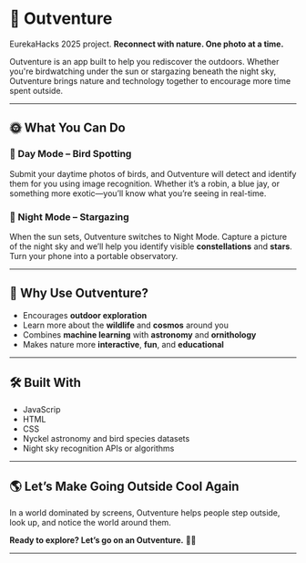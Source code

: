 # 🌿 Outventure
EurekaHacks 2025 project.
**Reconnect with nature. One photo at a time.**

Outventure is an app built to help you rediscover the outdoors. Whether you're birdwatching under the sun or stargazing beneath the night sky, Outventure brings nature and technology together to encourage more time spent outside.

---

## 🌞 What You Can Do

### 📸 Day Mode – Bird Spotting
Submit your daytime photos of birds, and Outventure will detect and identify them for you using image recognition. Whether it’s a robin, a blue jay, or something more exotic—you’ll know what you’re seeing in real-time.

### 🌌 Night Mode – Stargazing
When the sun sets, Outventure switches to Night Mode. Capture a picture of the night sky and we’ll help you identify visible **constellations** and **stars**. Turn your phone into a portable observatory.

---

## 🚀 Why Use Outventure?

- Encourages **outdoor exploration**
- Learn more about the **wildlife** and **cosmos** around you
- Combines **machine learning** with **astronomy** and **ornithology**
- Makes nature more **interactive**, **fun**, and **educational**

---

## 🛠️ Built With

- JavaScrip
- HTML
- CSS
- Nyckel astronomy and bird species datasets
- Night sky recognition APIs or algorithms

---

## 🌎 Let’s Make Going Outside Cool Again

In a world dominated by screens, Outventure helps people step outside, look up, and notice the world around them.  

**Ready to explore? Let’s go on an Outventure.** 🌲✨

---
